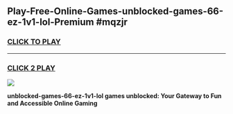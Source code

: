 
## Play-Free-Online-Games-unblocked-games-66-ez-1v1-lol-Premium #mqzjr
<h3>
<a href="https://premium.freeplayer.one?title=unblocked-games-66-ez-1v1-lol&ref=8M">CLICK TO PLAY</a></h3>
<hr>

<h3>
<a href="https://premium.freeplayer.one?title=unblocked-games-66-ez-1v1-lol&ref=8M">CLICK 2 PLAY</a>
  
</h3>

<a href="https://premium.freeplayer.one?title=unblocked-games-66-ez-1v1-lol&ref=8M"><img src="https://clearcache.store/games.png"></a>


**unblocked-games-66-ez-1v1-lol games unblocked: Your Gateway to Fun and Accessible Online Gaming**
